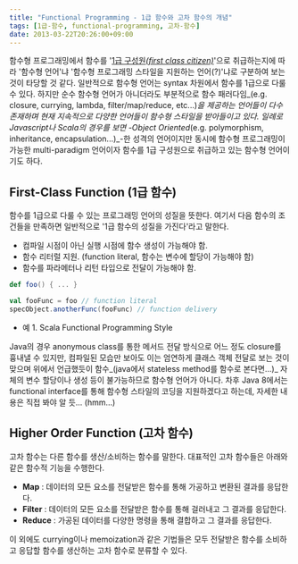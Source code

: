 ```yaml
---
title: "Functional Programming - 1급 함수와 고차 함수의 개념"
tags: [1급-함수, functional-programming, 고차-함수]
date: 2013-03-22T20:26:00+09:00
---
```


함수형 프로그래밍에서 함수를 '<u>1급 구성원<i>(first class citizen)</i></u>'으로 취급하는지에 따라 '함수형 언어'냐 '함수형 프로그래밍 스타일을 지원하는 언어(?)'냐로 구분하여 보는 것이 타당할 것 같다. 일반적으로 함수형 언어는 syntax 차원에서 함수를 1급으로 다룰 수 있다. 하지만 순수 함수형 언어가 아니더라도 부분적으로 함수 패러다임_(e.g. closure, currying, lambda, filter/map/reduce, etc...)_을 제공하는 언어들이 다수 존재하며 현재 지속적으로 다양한 언어들이 함수형 스타일을 받아들이고 있다. 일례로 Javascript나 Scala의 경우를 보면 -Object Oriented_(e.g. polymorphism, inheritance, encapsulation...)_-한 성격의 언어이지만 동시에 함수형 프로그래밍이 가능한 multi-paradigm 언어이자 함수를 1급 구성원으로 취급하고 있는 함수형 언어이기도 하다.

## First-Class Function (1급 함수)
함수를 1급으로 다룰 수 있는 프로그래밍 언어의 성질을 뜻한다. 여기서 다음 함수의 조건들을 만족하면 일반적으로 '1급 함수의 성질을 가진다'라고 말한다.
- 컴파일 시점이 아닌 실행 시점에 함수 생성이 가능해야 함.
- 함수 리터럴 지원. (function literal, 함수는 변수에 할당이 가능해야 함)
- 함수를 파라메터나 리턴 타입으로 전달이 가능해야 함.
```scala
def foo() { ... }

val fooFunc = foo // function literal
specObject.anotherFunc(fooFunc) // function delivery
```
- 예 1. Scala Functional Programming Style

Java의 경우 anonymous class를 통한 메서드 전달 방식으로 어느 정도 closure를 흉내낼 수 있지만, 컴파일된 모습만 보아도 이는 엄연하게 클래스 객체 전달로 보는 것이 맞으며 위에서 언급했듯이 함수_(java에서 stateless method를 함수로 본다면...)_ 자체의 변수 할당이나 생성 등이 불가능하므로 함수형 언어가 아니다. 차후 Java 8에서는 functional interface를 통해 함수형 스타일의 코딩을 지원하겠다고 하는데, 자세한 내용은 직접 봐야 알 듯... (hmm...)

## Higher Order Function (고차 함수)
고차 함수는 다른 함수를 생산/소비하는 함수를 말한다. 대표적인 고차 함수들은 아래와 같은 함수적 기능을 수행한다.
- **Map** : 데이터의 모든 요소를 전달받은 함수를 통해 가공하고 변환된 결과를 응답한다.
- **Filter** : 데이터의 모든 요소를 전달받은 함수를 통해 걸러내고 그 결과를 응답한다.
- **Reduce** : 가공된 데이터를 다양한 명령을 통해 결합하고 그 결과를 응답한다.

이 외에도 currying이나 memoization과 같은 기법들은 모두 전달받은 함수를 소비하고 응답할 함수를 생산하는 고차 함수로 분류할 수 있다.

